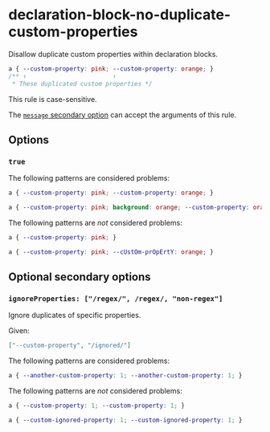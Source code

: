 # declaration-block-no-duplicate-custom-properties

Disallow duplicate custom properties within declaration blocks.

<!-- prettier-ignore -->
```css
a { --custom-property: pink; --custom-property: orange; }
/** ↑                        ↑
 * These duplicated custom properties */
```

This rule is case-sensitive.

The [`message` secondary option](https://github.com/stylelint/stylelint/tree/15.9.0/docsuser-guideconfigure.md#message) can accept the arguments of this rule.

## Options

### `true`

The following patterns are considered problems:

<!-- prettier-ignore -->
```css
a { --custom-property: pink; --custom-property: orange; }
```

<!-- prettier-ignore -->
```css
a { --custom-property: pink; background: orange; --custom-property: orange }
```

The following patterns are _not_ considered problems:

<!-- prettier-ignore -->
```css
a { --custom-property: pink; }
```

<!-- prettier-ignore -->
```css
a { --custom-property: pink; --cUstOm-prOpErtY: orange; }
```

## Optional secondary options

### `ignoreProperties: ["/regex/", /regex/, "non-regex"]`

Ignore duplicates of specific properties.

Given:

```json
["--custom-property", "/ignored/"]
```

The following patterns are considered problems:

<!-- prettier-ignore -->
```css
a { --another-custom-property: 1; --another-custom-property: 1; }
```

The following patterns are _not_ considered problems:

<!-- prettier-ignore -->
```css
a { --custom-property: 1; --custom-property: 1; }
```

<!-- prettier-ignore -->
```css
a { --custom-ignored-property: 1; --custom-ignored-property: 1; }
```
